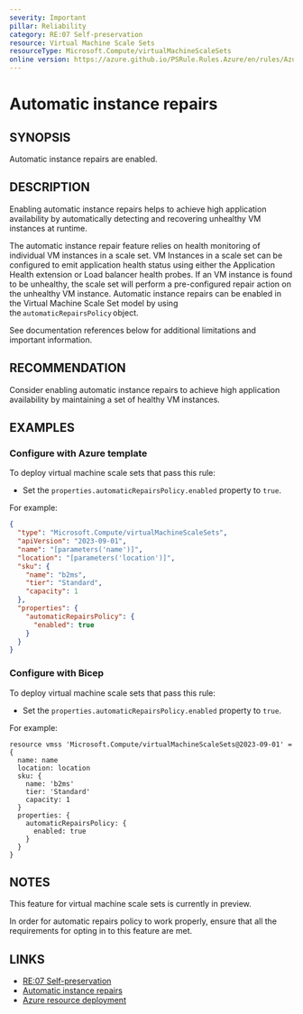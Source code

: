 ```yaml
---
severity: Important
pillar: Reliability
category: RE:07 Self-preservation
resource: Virtual Machine Scale Sets
resourceType: Microsoft.Compute/virtualMachineScaleSets
online version: https://azure.github.io/PSRule.Rules.Azure/en/rules/Azure.VMSS.AutoInstanceRepairs/
---
```


# Automatic instance repairs

## SYNOPSIS

Automatic instance repairs are enabled.

## DESCRIPTION

Enabling automatic instance repairs helps to achieve high application availability by automatically detecting and recovering unhealthy VM instances at runtime.

The automatic instance repair feature relies on health monitoring of individual VM instances in a scale set.
VM Instances in a scale set can be configured to emit application health status using either the Application Health extension or Load balancer health probes.
If an VM instance is found to be unhealthy, the scale set will perform a pre-configured repair action on the unhealthy VM instance.
Automatic instance repairs can be enabled in the Virtual Machine Scale Set model by using the `automaticRepairsPolicy` object.

See documentation references below for additional limitations and important information.

## RECOMMENDATION

Consider enabling automatic instance repairs to achieve high application availability by maintaining a set of healthy VM instances.

## EXAMPLES

### Configure with Azure template

To deploy virtual machine scale sets that pass this rule:

- Set the `properties.automaticRepairsPolicy.enabled` property to `true`.

For example:

```json
{
  "type": "Microsoft.Compute/virtualMachineScaleSets",
  "apiVersion": "2023-09-01",
  "name": "[parameters('name')]",
  "location": "[parameters('location')]",
  "sku": {
    "name": "b2ms",
    "tier": "Standard",
    "capacity": 1
  },
  "properties": {
    "automaticRepairsPolicy": {
      "enabled": true
    }
  }
}
```

### Configure with Bicep

To deploy virtual machine scale sets that pass this rule:

- Set the `properties.automaticRepairsPolicy.enabled` property to `true`.

For example:

```bicep
resource vmss 'Microsoft.Compute/virtualMachineScaleSets@2023-09-01' = {
  name: name
  location: location
  sku: {
    name: 'b2ms'
    tier: 'Standard'
    capacity: 1
  }
  properties: {
    automaticRepairsPolicy: {
      enabled: true
    }
  }
}
```

## NOTES

This feature for virtual machine scale sets is currently in preview.

In order for automatic repairs policy to work properly, ensure that all the requirements for opting in to this feature are met.

## LINKS

- [RE:07 Self-preservation](https://learn.microsoft.com/azure/well-architected/reliability/self-preservation)
- [Automatic instance repairs](https://learn.microsoft.com/azure/virtual-machine-scale-sets/virtual-machine-scale-sets-automatic-instance-repairs)
- [Azure resource deployment](https://learn.microsoft.com/azure/templates/microsoft.compute/virtualmachinescalesets#automaticrepairspolicy)
